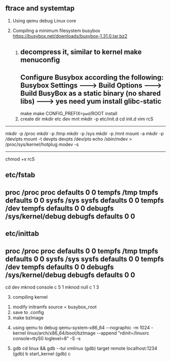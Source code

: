 ftrace and systemtap
----------------------------
1. Using qemu debug Linux core

2. Compiling a minimum filesystem busybox
    https://busybox.net/downloads/busybox-1.31.0.tar.bz2
   1) decompress it, similar to kernel
      make menuconfig
      ---------
      Configure Busybox according the following:
      Busybox Settings ---> Build Options ---> Build BusyBox as a static binary (no shared libs) ---> yes
      need yum install glibc-static
      ---------
      make 
      make CONFIG_PREFIX=`pwd`/ROOT install
   2) create dir
     mkdir etc dev mnt
     mkdir -p etc/init.d
     cd init.d
     vim rcS
 ---------------------------
  mkdir -p /proc
  mkdir -p /tmp
  mkdir -p /sys
  mkdir -p /mnt
  mount -a
  mkdir -p /dev/pts
  mount -t devpts devpts /dev/pts
  echo /sbin/mdev > /proc/sys/kernel/hotplug
  modev -s

----------------------------
chmod +x rcS

etc/fstab
---------------------------
proc /proc proc defaults 0 0
tempfs /tmp tmpfs defaults 0 0
sysfs /sys sysfs defaults 0 0
tempfs /dev tempfs defaults 0 0
debugfs /sys/kernel/debug debugfs defaults 0 0
---------------------------

etc/inittab
-------------------
 proc /proc proc defaults 0 0
 tempfs /tmp tmpfs defaults 0 0
 sysfs /sys sysfs defaults 0 0
 tempfs /dev tempfs defaults 0 0
 debugfs /sys/kernel/debug debugfs defaults 0 0
------------------

cd dev
mknod console c 5 1
mknod null c 1 3

3. compiling kernel
  1) modify initramfs source = busybox_root
  2) save to .config
  3) make bzImage

4. using qemu to debug
  qemu-system-x86_64 --nographic -m 1024 -kernel linux/arch/x86_64/boot/bzImage --append "rdinit=/linuxrc console=ttyS0 loglevel=8" -S -s

5. gdb 
  cd linux && gdb --tui vmlinux
 (gdb) target remote localhost:1234
 (gdb) b start_kernel
 (gdb) c
